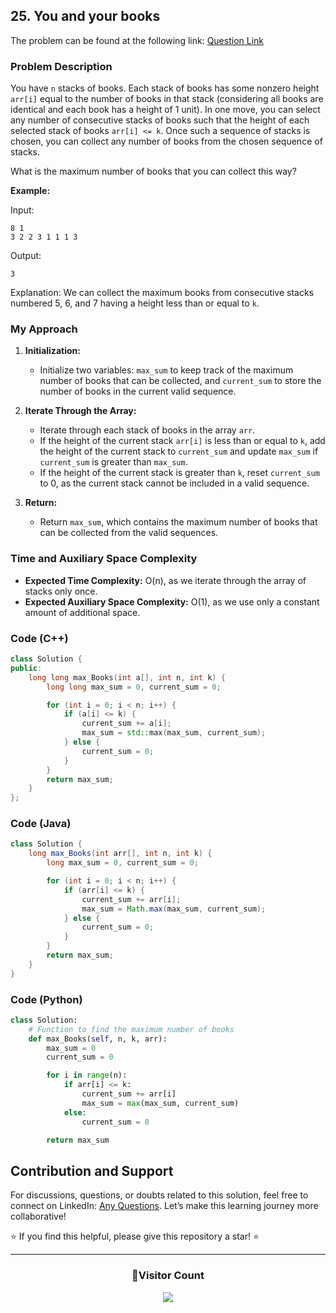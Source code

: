 ## 25. You and your books

The problem can be found at the following link: [Question Link](https://www.geeksforgeeks.org/problems/you-and-your-books/1)

### Problem Description

You have `n` stacks of books. Each stack of books has some nonzero height `arr[i]` equal to the number of books in that stack (considering all books are identical and each book has a height of 1 unit). In one move, you can select any number of consecutive stacks of books such that the height of each selected stack of books `arr[i] <= k`. Once such a sequence of stacks is chosen, you can collect any number of books from the chosen sequence of stacks.

What is the maximum number of books that you can collect this way?

**Example:**

Input:

```
8 1
3 2 2 3 1 1 1 3
```

Output:

```
3
```

Explanation:
We can collect the maximum books from consecutive stacks numbered 5, 6, and 7 having a height less than or equal to `k`.

### My Approach

1. **Initialization:**

   - Initialize two variables: `max_sum` to keep track of the maximum number of books that can be collected, and `current_sum` to store the number of books in the current valid sequence.

2. **Iterate Through the Array:**

   - Iterate through each stack of books in the array `arr`.
   - If the height of the current stack `arr[i]` is less than or equal to `k`, add the height of the current stack to `current_sum` and update `max_sum` if `current_sum` is greater than `max_sum`.
   - If the height of the current stack is greater than `k`, reset `current_sum` to 0, as the current stack cannot be included in a valid sequence.

3. **Return:**
   - Return `max_sum`, which contains the maximum number of books that can be collected from the valid sequences.

### Time and Auxiliary Space Complexity

- **Expected Time Complexity:** O(n), as we iterate through the array of stacks only once.
- **Expected Auxiliary Space Complexity:** O(1), as we use only a constant amount of additional space.

### Code (C++)

```cpp
class Solution {
public:
    long long max_Books(int a[], int n, int k) {
        long long max_sum = 0, current_sum = 0;

        for (int i = 0; i < n; i++) {
            if (a[i] <= k) {
                current_sum += a[i];
                max_sum = std::max(max_sum, current_sum);
            } else {
                current_sum = 0;
            }
        }
        return max_sum;
    }
};
```

### Code (Java)

```java
class Solution {
    long max_Books(int arr[], int n, int k) {
        long max_sum = 0, current_sum = 0;

        for (int i = 0; i < n; i++) {
            if (arr[i] <= k) {
                current_sum += arr[i];
                max_sum = Math.max(max_sum, current_sum);
            } else {
                current_sum = 0;
            }
        }
        return max_sum;
    }
}
```

### Code (Python)

```python
class Solution:
    # Function to find the maximum number of books
    def max_Books(self, n, k, arr):
        max_sum = 0
        current_sum = 0

        for i in range(n):
            if arr[i] <= k:
                current_sum += arr[i]
                max_sum = max(max_sum, current_sum)
            else:
                current_sum = 0

        return max_sum
```

## Contribution and Support

For discussions, questions, or doubts related to this solution, feel free to connect on LinkedIn: [Any Questions](https://www.linkedin.com/in/patel-hetkumar-sandipbhai-8b110525a/). Let’s make this learning journey more collaborative!

⭐ If you find this helpful, please give this repository a star! ⭐

---

<div align="center">
  <h3><b>📍Visitor Count</b></h3>
</div>

<p align="center">
  <img src="https://profile-counter.glitch.me/Hunterdii/count.svg" />
</p>
